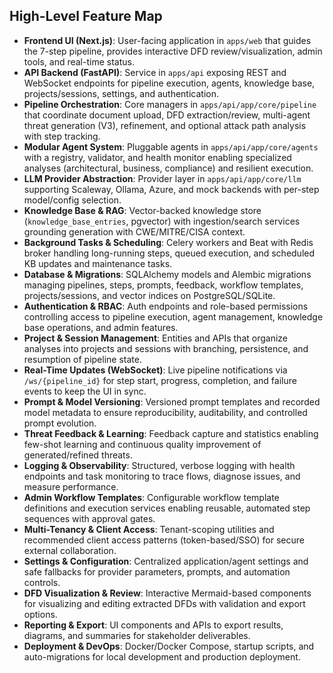 ## High-Level Feature Map

- **Frontend UI (Next.js)**: User-facing application in `apps/web` that guides the 7-step pipeline, provides interactive DFD review/visualization, admin tools, and real-time status.
- **API Backend (FastAPI)**: Service in `apps/api` exposing REST and WebSocket endpoints for pipeline execution, agents, knowledge base, projects/sessions, settings, and authentication.
- **Pipeline Orchestration**: Core managers in `apps/api/app/core/pipeline` that coordinate document upload, DFD extraction/review, multi-agent threat generation (V3), refinement, and optional attack path analysis with step tracking.
- **Modular Agent System**: Pluggable agents in `apps/api/app/core/agents` with a registry, validator, and health monitor enabling specialized analyses (architectural, business, compliance) and resilient execution.
- **LLM Provider Abstraction**: Provider layer in `apps/api/app/core/llm` supporting Scaleway, Ollama, Azure, and mock backends with per-step model/config selection.
- **Knowledge Base & RAG**: Vector-backed knowledge store (`knowledge_base_entries`, pgvector) with ingestion/search services grounding generation with CWE/MITRE/CISA context.
- **Background Tasks & Scheduling**: Celery workers and Beat with Redis broker handling long-running steps, queued execution, and scheduled KB updates and maintenance tasks.
- **Database & Migrations**: SQLAlchemy models and Alembic migrations managing pipelines, steps, prompts, feedback, workflow templates, projects/sessions, and vector indices on PostgreSQL/SQLite.
- **Authentication & RBAC**: Auth endpoints and role-based permissions controlling access to pipeline execution, agent management, knowledge base operations, and admin features.
- **Project & Session Management**: Entities and APIs that organize analyses into projects and sessions with branching, persistence, and resumption of pipeline state.
- **Real-Time Updates (WebSocket)**: Live pipeline notifications via `/ws/{pipeline_id}` for step start, progress, completion, and failure events to keep the UI in sync.
- **Prompt & Model Versioning**: Versioned prompt templates and recorded model metadata to ensure reproducibility, auditability, and controlled prompt evolution.
- **Threat Feedback & Learning**: Feedback capture and statistics enabling few-shot learning and continuous quality improvement of generated/refined threats.
- **Logging & Observability**: Structured, verbose logging with health endpoints and task monitoring to trace flows, diagnose issues, and measure performance.
- **Admin Workflow Templates**: Configurable workflow template definitions and execution services enabling reusable, automated step sequences with approval gates.
- **Multi-Tenancy & Client Access**: Tenant-scoping utilities and recommended client access patterns (token-based/SSO) for secure external collaboration.
- **Settings & Configuration**: Centralized application/agent settings and safe fallbacks for provider parameters, prompts, and automation controls.
- **DFD Visualization & Review**: Interactive Mermaid-based components for visualizing and editing extracted DFDs with validation and export options.
- **Reporting & Export**: UI components and APIs to export results, diagrams, and summaries for stakeholder deliverables.
- **Deployment & DevOps**: Docker/Docker Compose, startup scripts, and auto-migrations for local development and production deployment.


